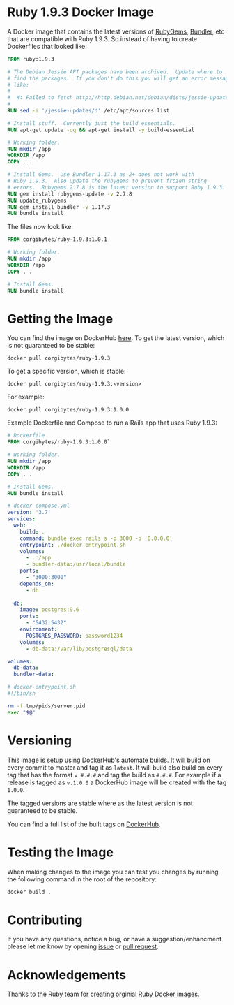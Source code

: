 # Ruby 1.9.3 Docker Image
A Docker image that contains the latest versions of [RubyGems](https://github.com/rubygems/rubygems), [Bundler](https://bundler.io/), etc that are compatible with Ruby 1.9.3.  So instead of having to create Dockerfiles that looked like:

```dockerfile
FROM ruby:1.9.3

# The Debian Jessie APT packages have been archived.  Update where to
# find the packages.  If you don't do this you will get an error message
# like:
#
#  W: Failed to fetch http://http.debian.net/debian/dists/jessie-updates/InRelease
#
RUN sed -i '/jessie-updates/d' /etc/apt/sources.list

# Install stuff.  Currently just the build essentials.
RUN apt-get update -qq && apt-get install -y build-essential

# Working folder.
RUN mkdir /app
WORKDIR /app
COPY . .

# Install Gems.  Use Bundler 1.17.3 as 2+ does not work with
# Ruby 1.9.3.  Also update the rubygems to prevent frozen string
# errors.  Rubygems 2.7.8 is the latest version to support Ruby 1.9.3.
RUN gem install rubygems-update -v 2.7.8
RUN update_rubygems
RUN gem install bundler -v 1.17.3
RUN bundle install
```

The files now look like:

```dockerfile
FROM corgibytes/ruby-1.9.3:1.0.1

# Working folder.
RUN mkdir /app
WORKDIR /app
COPY . .

# Install Gems.
RUN bundle install
```

# Getting the Image
You can find the image on DockerHub [here](https://hub.docker.com/r/corgibytes/ruby-1.9.3).  To get the latest version, which is not guaranteed to be stable:

`docker pull corgibytes/ruby-1.9.3`

To get a specific version, which is stable:

`docker pull corgibytes/ruby-1.9.3:<version>`

For example:

`docker pull corgibytes/ruby-1.9.3:1.0.0`

Example Dockerfile and Compose to run a Rails app that uses Ruby 1.9.3:

```dockerfile
# Dockerfile
FROM corgibytes/ruby-1.9.3:1.0.0`

# Working folder.
RUN mkdir /app
WORKDIR /app
COPY . .

# Install Gems.
RUN bundle install
```

```yml
# docker-compose.yml
version: '3.7'
services:
  web:
    build: .
    command: bundle exec rails s -p 3000 -b '0.0.0.0'
    entrypoint: ./docker-entrypoint.sh
    volumes:
      - .:/app
      - bundler-data:/usr/local/bundle
    ports:
      - "3000:3000"
    depends_on:
      - db
      
  db: 
    image: postgres:9.6
    ports:
      - "5432:5432"
    environment:
      POSTGRES_PASSWORD: password1234
    volumes:
      - db-data:/var/lib/postgresql/data

volumes:
  db-data:
  bundler-data:
```

```bash
# docker-entrypoint.sh
#!/bin/sh

rm -f tmp/pids/server.pid
exec "$@"
```

# Versioning
This image is setup using DockerHub's automate builds.  It will build on every commit to master and tag it as `latest`.  It will build also build on every tag that has the format `v.#.#.#` and tag the build as `#.#.#`.   For example if a release is tagged as `v.1.0.0` a DockerHub image will be created with the tag `1.0.0`.

The tagged versions are stable where as the latest version is not guaranteed to be stable.

You can find a full list of the built tags on [DockerHub](https://hub.docker.com/r/corgibytes/ruby-1.9.3/tags).

# Testing the Image
When making changes to the image you can test you changes by running the following command in the root of the repository:

```bash
docker build .
```

# Contributing
If you have any questions, notice a bug, or have a suggestion/enhancment please let me know by opening [issue](https://github.com/corgibytes/ruby_193_docker/issues) or [pull request](https://github.com/corgibytes/ruby_193_docker/pulls).

# Acknowledgements
Thanks to the Ruby team for creating orginial [Ruby Docker images](https://hub.docker.com/_/ruby).
